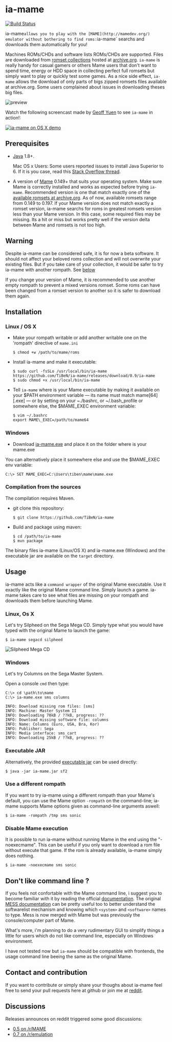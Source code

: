 ia-mame
=======

[![Build
Status](https://travis-ci.org/TiBeN/ia-mame.svg?branch=master)](https://travis-ci.org/TiBeN/ia-mame)

ia-mame` allows you to play with the [MAME](http://mamedev.org/)
emulator without bothering to find roms: `ia-mame` searchs and downloads
them automatically for you!

Machines ROMs/CHDs and software lists ROMs/CHDs are supported. Files are
downloaded from [romset
collections](https://archive.org/details/messmame) hosted at
[archive.org](https://archive.org). `ia-mame` is really handy for casual
gamers or others Mame users that don't want to spend time, energy or HDD
space in collecting perfect full romsets but simply want to play or
quickly test some games. As a nice side effect, `ia-mame` allows the
download of only parts of bigs zipped romsets files available at
archive.org. Some users complained about issues in downloading theses
big files.

![preview](./doc/screenshot.png)

Watch the following screencast made by [Geoff
Yuen](https://vimeo.com/user51410922) to see `ia-mame` in action!:

[![ia-mame on OS X demo](https://i.vimeocdn.com/video/567335844.jpg)](https://vimeo.com/163855518)

Prerequisites
-------------

-   [Java](https://www.java.com/fr/download/) 1.8+.

    Mac OS x Users: Some users reported issues to install Java Superior
    to 6. If it is you case, read this [Stack Overflow
    thread](http://stackoverflow.com/questions/12757558/installed-java-7-on-mac-os-x-but-terminal-is-still-using-version-6).

-   A version of [Mame](http://mamedev.org/release.php) 0.149+ that
    suits your operating system. Make sure Mame is correctly installed
    and works as expected before trying `ia-mame`. Recommended version
    is one that match exactly one of the [available romsets at
    archive.org](https://archive.org/details/messmame?&sort=publicdate).
    As of now, available romsets range from 0.149 to 0.197. If your Mame
    version does not match exactly a romset version, ia-mame searchs for
    roms in greatest romsets version less than your Mame version. In this
    case, some required files may be missing. Its a hit or miss but
    works pretty well if the version delta between Mame and romsets is
    not too high.

Warning
-------

Despite ia-mame can be considered safe, it is for now a beta software.
It should not affect your beloved roms collection and will not overwrite
your existing files. But if you take care of your collection, it would
be safer to try ia-mame with another rompath. See
[below](https://github.com/TiBeN/ia-mame#use-a-different-rompath)

If you change your version of Mame, it is recommended to use another
empty rompath to prevent a mixed versions romset. Some roms can have
been changed from a romset version to another so it is safer to download
them again.

Installation
------------

### Linux / OS X

-   Make your rompath writable or add another writable one on the
    'rompath' directive of `mame.ini`

        $ chmod +w /path/to/mame/roms

-   Install ia-mame and make it executable:

        $ sudo curl -fsSLo /usr/local/bin/ia-mame https://github.com/TiBeN/ia-mame/releases/download/0.9/ia-mame
        $ sudo chmod +x /usr/local/bin/ia-mame

-   Tell `ia-mame` where is your Mame executable by making it available
    on your \$PATH environment variable — its name must match
    mame\[64\]\[.exe\] — or by setting on your \~./bashrc, or
    \~/.bash\_profile or somewhere else, the \$MAME\_EXEC environment
    variable:

        $ vim ~/.bashrc
        export MAME\_EXEC=/path/to/mame64

### Windows

-   Download
    [ia-mame.exe](https://github.com/TiBeN/ia-mame/releases/download/0.9/ia-mame.exe)
    and place it on the folder where is your mame.exe

You can alternatively place it somewhere else and use the \$MAME\_EXEC
env variable:

    C:\> SET MAME_EXEC=C:\Users\tiben\mame\mame.exe

### Compilation from the sources

The compilation requires Maven.

-   git clone this repository:

        $ git clone https://github.com/TiBeN/ia-mame

-   Build and package using maven:

        $ cd /path/to/ia-mame
        $ mvn package

The binary files ia-mame (Linux/OS X) and ia-mame.exe (Windows) and the
executable jar are available on the `target` directory.

Usage
-----

ia-mame acts like a `command wrapper` of the original Mame executable.
Use it exactly like the original Mame command line. Simply launch a
game. ia-mame takes care to see what files are missing on your rompath
and downloads them before launching Mame.

### Linux, Os X

Let's try Silpheed on the Sega Mega CD. Simply type what you would have
typed with the original Mame to launch the game:

    $ ia-mame segacd silpheed

![Silpheed Mega CD](./doc/screenshot2.png)

### Windows

Let's try Columns on the Sega Master System.

Open a console `cmd` then type:

    C:\> cd \path\to\mame
    C:\> ia-mame.exe sms columns

    INFO: Download missing rom files: [sms]
    INFO: Machine: Master System II
    INFO: Downloading 78kB / ??kB, progress: ??
    INFO: Download missing software file: columns
    INFO: Name: Columns (Euro, USA, Bra, Kor)
    INFO: Publisher: Sega
    INFO: Media interface: sms_cart
    INFO: Downloading 25kB / ??kB, progress: ??

### Executable JAR

Alternatively, the provided [executable
jar](https://github.com/TiBeN/ia-mame/releases/download/0.9/ia-mame.jar)
can be used directly:

    $ java -jar ia-mame.jar sf2

### Use a different rompath

If you want to try ia-mame using a different rompath than your Mame's
default, you can use the Mame option `-rompath` on the command-line;
ia-mame supports Mame options given as command-line arguments aswell:

    $ ia-mame -rompath /tmp sms sonic

### Disable Mame execution

It is possible to run ia-mame without running Mame in the end using the
"-noexecmame". This can be useful if you only want to download a rom
file without execute that game. If the rom is already available, ia-mame
simply does nothing.

    $ ia-mame -noexecmame sms sonic

Don't like command line ?
-------------------------

If you feels not confortable with the Mame command line, i suggest you
to become familiar with it by reading the official
[documentation](http://docs.mamedev.org/). The original [MESS
documentation](http://www.mess.org/mess/howto) can be pretty useful too
to better understand the softwarelist mechanism and knowing which
`<system>` and `<software>` names to type. Mess is now merged with Mame
but was previously the console/computer part of Mame.

What's more, i'm planning to do a very rudimentary GUI to simplify
things a little for users which do not like command line, especially on
Windows environment.

I have not tested now but `ia-mame` should be compatible with frontends,
the usage command line beeing the same as the original Mame.

Contact and contribution
------------------------

If you want to contribute or simply share your thoughs about ia-mame
feel free to send your pull requests here at github or join me at
[reddit](https://www.reddit.com/user/tiben_/).

Discussions
-----------

Releases announces on reddit triggered some good discussions:

-   [0.5 on
    /r/MAME](https://www.reddit.com/r/MAME/comments/4fruod/%60ia-mame%60_05_mame_thin_wrapper_which_downloads/)
-   [0.7 on
    /r/emulation](https://www.reddit.com/r/emulation/comments/4tkrqb/%60ia-mame%60_07_released/)

